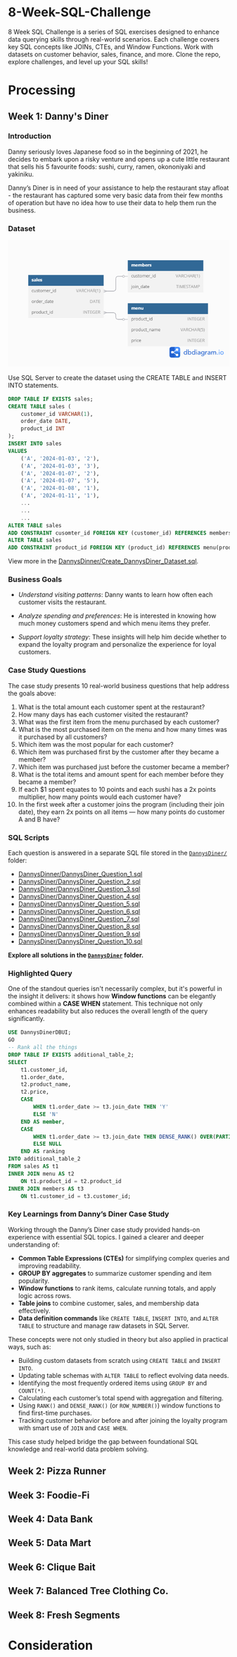 # 8-Week-SQL-Challenge
8 Week SQL Challenge is a series of SQL exercises designed to enhance data querying skills through real-world scenarios. Each challenge covers key SQL concepts like JOINs, CTEs, and Window Functions. Work with datasets on customer behavior, sales, finance, and more. Clone the repo, explore challenges, and level up your SQL skills!
# Processing
## Week 1: Danny's Diner
### Introduction
Danny seriously loves Japanese food so in the beginning of 2021, he decides to embark upon a risky venture and opens up a cute little restaurant that sells his 5 favourite foods: sushi, curry, ramen, okononiyaki and yakiniku.

Danny’s Diner is in need of your assistance to help the restaurant stay afloat - the restaurant has captured some very basic data from their few months of operation but have no idea how to use their data to help them run the business.
### Dataset
![Danny's Diner.png](https://github.com/khangtran85/8-Week-SQL-Challenge/blob/main/DannysDiner/Danny's%20Diner.png)

Use SQL Server to create the dataset using the CREATE TABLE and INSERT INTO statements.
``` SQL
DROP TABLE IF EXISTS sales;
CREATE TABLE sales (
	customer_id VARCHAR(1),
	order_date DATE,
	product_id INT
);
INSERT INTO sales
VALUES
	('A', '2024-01-03', '2'),
	('A', '2024-01-03', '3'),
	('A', '2024-01-07', '2'),
	('A', '2024-01-07', '5'),
	('A', '2024-01-08', '1'),
	('A', '2024-01-11', '1'),
	...
	...
	...
ALTER TABLE sales
ADD CONSTRAINT cusomter_id FOREIGN KEY (customer_id) REFERENCES members(customer_id);
ALTER TABLE sales
ADD CONSTRAINT product_id FOREIGN KEY (product_id) REFERENCES menu(product_id);
```
View more in the [DannysDinner/Create_DannysDiner_Dataset.sql](DannysDiner/Create_DannysDiner_Dataset.sql).
### Business Goals
- *Understand visiting patterns*: Danny wants to learn how often each customer visits the restaurant.

- *Analyze spending and preferences*: He is interested in knowing how much money customers spend and which menu items they prefer.

- *Support loyalty strategy*: These insights will help him decide whether to expand the loyalty program and personalize the experience for loyal customers.

### Case Study Questions
The case study presents 10 real-world business questions that help address the goals above:

1. What is the total amount each customer spent at the restaurant?
2. How many days has each customer visited the restaurant?
3. What was the first item from the menu purchased by each customer?
4. What is the most purchased item on the menu and how many times was it purchased by all customers?
5. Which item was the most popular for each customer?
6. Which item was purchased first by the customer after they became a member?  
7. Which item was purchased just before the customer became a member?
8. What is the total items and amount spent for each member before they became a member?
9. If each $1 spent equates to 10 points and each sushi has a 2x points multiplier, how many points would each customer have?
10. In the first week after a customer joins the program (including their join date), they earn 2x points on all items — how many points do customer A and B have?

### SQL Scripts
Each question is answered in a separate SQL file stored in the [`DannysDiner/`](DannysDiner/) folder:

- [DannysDinner/DannysDiner_Question_1.sql](https://github.com/khangtran85/8-Week-SQL-Challenge/blob/main/DannysDiner/DannysDiner_Question_1.sql)
- [DannysDiner/DannysDiner_Question_2.sql](https://github.com/khangtran85/8-Week-SQL-Challenge/blob/main/DannysDiner/DannysDiner_Question_2.sql)
- [DannysDiner/DannysDiner_Question_3.sql](https://github.com/khangtran85/8-Week-SQL-Challenge/blob/main/DannysDiner/DannysDiner_Question_3.sql)
- [DannysDiner/DannysDiner_Question_4.sql](https://github.com/khangtran85/8-Week-SQL-Challenge/blob/main/DannysDiner/DannysDiner_Question_4.sql)
- [DannysDiner/DannysDiner_Question_5.sql](https://github.com/khangtran85/8-Week-SQL-Challenge/blob/main/DannysDiner/DannysDiner_Question_5.sql)
- [DannysDiner/DannysDiner_Question_6.sql](https://github.com/khangtran85/8-Week-SQL-Challenge/blob/main/DannysDiner/DannysDiner_Question_6.sql)
- [DannysDiner/DannysDiner_Question_7.sql](https://github.com/khangtran85/8-Week-SQL-Challenge/blob/main/DannysDiner/DannysDiner_Question_7.sql)
- [DannysDiner/DannysDiner_Question_8.sql](https://github.com/khangtran85/8-Week-SQL-Challenge/blob/main/DannysDiner/DannysDiner_Question_8.sql)
- [DannysDiner/DannysDiner_Question_9.sql](https://github.com/khangtran85/8-Week-SQL-Challenge/blob/main/DannysDiner/DannysDiner_Question_9.sql)
- [DannysDiner/DannysDiner_Question_10.sql](https://github.com/khangtran85/8-Week-SQL-Challenge/blob/main/DannysDiner/DannysDiner_Question_10.sql)

**Explore all solutions in the [`DannysDiner`](DannysDiner/) folder.**
### Highlighted Query
One of the standout queries isn't necessarily complex, but it's powerful in the insight it delivers: it shows how **Window functions** can be elegantly combined within a **CASE WHEN** statement. This technique not only enhances readability but also reduces the overall length of the query significantly.

```sql
USE DannysDinerDBUI;
GO
-- Rank all the things
DROP TABLE IF EXISTS additional_table_2;
SELECT
	t1.customer_id,
	t1.order_date,
	t2.product_name,
	t2.price,
	CASE
		WHEN t1.order_date >= t3.join_date THEN 'Y'
		ELSE 'N'
	END AS member,
	CASE
		WHEN t1.order_date >= t3.join_date THEN DENSE_RANK() OVER(PARTITION BY t1.customer_id ORDER BY t1.order_date ASC)
		ELSE NULL
	END AS ranking
INTO additional_table_2
FROM sales AS t1
INNER JOIN menu AS t2
	ON t1.product_id = t2.product_id
INNER JOIN members AS t3
	ON t1.customer_id = t3.customer_id;
```
### Key Learnings from Danny’s Diner Case Study

Working through the Danny’s Diner case study provided hands-on experience with essential SQL topics. I gained a clearer and deeper understanding of:

- **Common Table Expressions (CTEs)** for simplifying complex queries and improving readability.
- **GROUP BY aggregates** to summarize customer spending and item popularity.
- **Window functions** to rank items, calculate running totals, and apply logic across rows.
- **Table joins** to combine customer, sales, and membership data effectively.
- **Data definition commands** like `CREATE TABLE`, `INSERT INTO`, and `ALTER TABLE` to structure and manage raw datasets in SQL Server.

These concepts were not only studied in theory but also applied in practical ways, such as:

- Building custom datasets from scratch using `CREATE TABLE` and `INSERT INTO`.
- Updating table schemas with `ALTER TABLE` to reflect evolving data needs.
- Identifying the most frequently ordered items using `GROUP BY` and `COUNT(*)`.
- Calculating each customer’s total spend with aggregation and filtering.
- Using `RANK()` and `DENSE_RANK()` (or `ROW_NUMBER()`) window functions to find first-time purchases.
- Tracking customer behavior before and after joining the loyalty program with smart use of `JOIN` and `CASE WHEN`.

This case study helped bridge the gap between foundational SQL knowledge and real-world data problem solving.
## Week 2: Pizza Runner
## Week 3: Foodie-Fi
## Week 4: Data Bank
## Week 5: Data Mart
## Week 6: Clique Bait
## Week 7: Balanced Tree Clothing Co.
## Week 8: Fresh Segments
# Consideration
